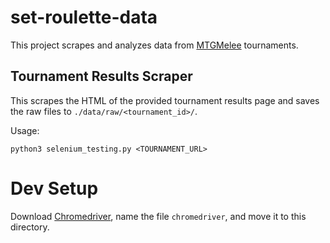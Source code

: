 # set-roulette-data
This project scrapes and analyzes data from [MTGMelee](http://mtgmelee.com)
tournaments.

## Tournament Results Scraper
This scrapes the HTML of the provided tournament results page and saves the raw
files to `./data/raw/<tournament_id>/`.

Usage:
```
python3 selenium_testing.py <TOURNAMENT_URL>
```

# Dev Setup
Download [Chromedriver](https://chromedriver.chromium.org/downloads), name the
file `chromedriver`, and move it to this directory.
